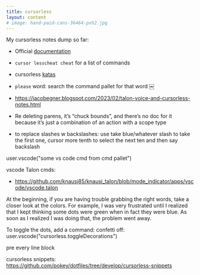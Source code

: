 ```yaml
---
title: cursorless
layout: content
# image: hand-paid-cans-36464-pxh2.jpg
---
```


My cursorless notes dump so far:
- Official [documentation](https://www.cursorless.org/docs/)
- `cursor lesscheat cheat` for a list of commands
- cursorless [katas](https://github.com/Will-Sommers/cursorless-katas)

- `please` word: search the command pallet for that word ￼


 - https://jacobegner.blogspot.com/2023/02/talon-voice-and-cursorless-notes.html
 - Re deleting parens, it’s “chuck bounds”, and there’s no doc for it because it’s just a combination of an action with a scope type




- to replace slashes w backslashes: use take blue/whatever slash to take the first one, cursor more tenth to select the next ten and then say backslash


user.vscode("some vs code cmd from cmd pallet")

vscode Talon cmds:
- https://github.com/knausj85/knausj_talon/blob/mode_indicator/apps/vscode/vscode.talon

At the beginning, if you are having trouble grabbing the right words, take a closer look at the colors. For example, I was very frustrated until I realized that I kept thinking some dots were green when in fact they were blue. As soon as I realized I was doing that, the problem went away.

To toggle the dots, add a command: confetti off: user.vscode("cursorless.toggleDecorations")

pre every line block


cursorless snippets: https://github.com/pokey/dotfiles/tree/develop/cursorless-snippets

